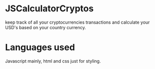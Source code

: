 # JSCalculatorCryptos

keep track of all your cryptocurrencies transactions and calculate your USD's based on your country currency.

# Languages used
Javascript mainly, html and css just for styling.

